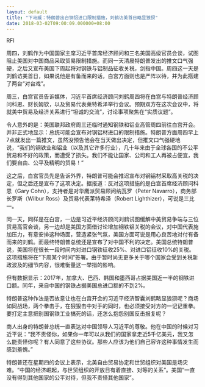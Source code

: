```yaml
---
layout: default
title: "下马威：特朗普出台钢铝进口限制措施，刘鹤访美首日略显狼狈"
date: 2018-03-02T09:00:09.000000+08:00
---
```


RFI

周四，刘鹤作为中国国家主席习近平首席经济顾问和三名美国高级官员会谈，试图阻止美国对中国商品采取贸易限制措施。而同一天清晨特朗普发出的推文口气强硬，之后又宣布美国下周起将对钢铁与铝制品征收关税，剑指中国。周四这一天是刘鹤访美首日，如果说他是有备而来的话，白宫方面则也是严阵以待，并为此搭建了两台“对台戏”。

周三，白宫官员告诉媒体，习近平首席经济顾问刘鹤周四将在白宫与特朗普经济顾问科恩、财长姆钦，以及贸易代表莱特希泽举行会议。预期双方在这次会议中，将就美中贸易及经济关系进行“坦诚的交流”，讨论事项聚焦在“实质议题”。

令人意外的是：美国联邦政府周三还临时通知钢铁和铝业高管周四前往白宫开会。并非正式地显示：总统可能会宣布对钢铝材进口的限制措施。特朗普方面周四早上7点就发出一篇推文，虽然没预告他会在当天做出决定，但推文口气强硬地说，“我们的钢铁业和铝业（以及其它许多行业），几十年来由于全球各国的不公平贸易和不好的政策，而遭受了损失。我们不能让国家、公司和工人再被占便宜，我们要自由、公平及精明的贸易！”

这之后，白宫官员先是告诉外界，特朗普可能会推迟宣布对钢铝材采取高关税的决定，但之后还是宣布了这项决定。据报道：反对这项措施的是白宫首席经济顾问科恩（Gary Cohn），支持者是对华鹰派贸易顾问纳瓦罗（Peter Navarro），商务部长罗斯（Wilbur Ross）及贸易代表莱特希泽（Robert Lighthizer），可说是三比一。

同一天，同样是在白宫，一边是习近平经济顾问刘鹤试图缓解中美贸易争端与三位贸易高官会谈，另一边却是美国方面借讨论增加钢铁铝关税的会议，对中国代表施加压力，有意安排这种场面，营造紧张气氛，美国方面可说是用心良苦地对付有备而来的刘鹤。而最终特朗普总统还是宣布了对中国不利的决定。美国总统特朗普说，美国将在很长一段时间内对进口钢铁征收25%、对进口铝征收10%的关税。这项措施将在“下周某个时间”签署。由于暂时尚无更多关于哪个国家会受到关税新政波及的细节内容，很难衡量这一举措的影响。

但有数据显示：2017年，加拿大、巴西、韩国和墨西哥占据美国近一半的钢铁进口额。同年，来自中国的钢铁占据美国总进口额的不到2%。

特朗普这种作法是否故意让也在白宫开会的习近平经济智囊刘鹤略显狼狈呢？商场如同战场，两个拳击手，在狠狠击中对手的同时，也必须接受对方的一记记重拳。要打定主意把别国钢铁工业搞死的话，还怎么抱怨别国反击报复呢？

商人出身的特朗普总统一直表达对中国领导人习近平的尊敬。他在中国的时候对习近平说：“我不责怪你，如果你一年可以从我们的国家拿走近5千亿美元，我又怎么能责怪你呢？有人同意了这些协议。那些人应该为他们自己容许这种事情发生而感到羞愧。”

特朗普还在星期四的会议上表示，北美自由贸易协定和世贸组织对美国是场灾难。“中国的经济崛起，与世贸组织的开放日有着直接、对等的关系”。美国“一直没有得到其他国家的公平对待，但我不责怪其他国家”。

